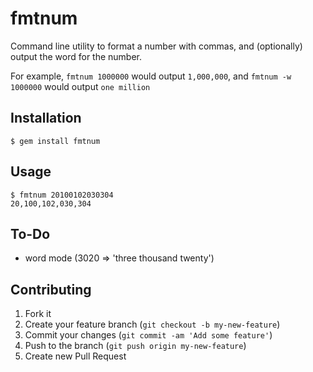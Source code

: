# fmtnum

Command line utility to format a number with commas, and (optionally) output the word for the number.

For example, `fmtnum 1000000` would output `1,000,000`, and 
`fmtnum -w 1000000` would output `one million`

## Installation

    $ gem install fmtnum

## Usage

    $ fmtnum 20100102030304
    20,100,102,030,304

## To-Do
 - word mode (3020 => 'three thousand twenty')

## Contributing

1. Fork it
2. Create your feature branch (`git checkout -b my-new-feature`)
3. Commit your changes (`git commit -am 'Add some feature'`)
4. Push to the branch (`git push origin my-new-feature`)
5. Create new Pull Request
